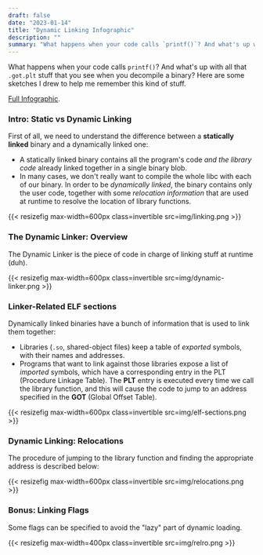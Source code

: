 ```yaml
---
draft: false
date: "2023-01-14"
title: "Dynamic Linking Infographic"
description: ""
summary: "What happens when your code calls `printf()`? And what's up with all that `.got.plt` stuff that you see when you decompile a binary? Here are some sketches I drew to help me remember this kind of stuff."
---
```


What happens when your code calls `printf()`? And what's up with all that `.got.plt` stuff that you see when you decompile a binary? Here are some sketches I drew to help me remember this kind of stuff.

[Full Infographic](img/dynamic-linking.png).
<!--These sketches are mainly inspired by [How the ELF ruined the Christmas](https://www.usenix.org/system/files/conference/usenixsecurity15/sec15-paper-di-frederico.pdf). -->

### Intro: Static vs Dynamic Linking

First of all, we need to understand the difference between a **statically linked** binary and a dynamically linked one:

- A statically linked binary contains all the program's code _and the library code_ already linked together in a single binary blob.
- In many cases, we don't really want to compile the whole libc with each of our binary. In order to be _dynamically linked_, the binary contains only the user code, together with some _relocation information_ that are used at runtime to resolve the location of library functions.

{{< resizefig max-width=600px class=invertible src=img/linking.png >}}

### The Dynamic Linker: Overview

The Dynamic Linker is the piece of code in charge of linking stuff at runtime (duh).

{{< resizefig max-width=600px class=invertible src=img/dynamic-linker.png >}}

### Linker-Related ELF sections

Dynamically linked binaries have a bunch of information that is used to link them together:
- Libraries (`.so`, shared-object files) keep a table of _exported_ symbols, with their names and addresses.
- Programs that want to link against those libraries expose a list of _imported_ symbols, which have a corresponding entry in the PLT (Procedure Linkage Table). The **PLT** entry is executed every time we call the library function, and this will cause the code to jump to an address specified in the **GOT** (Global Offset Table).


{{< resizefig max-width=600px class=invertible src=img/elf-sections.png >}}

### Dynamic Linking: Relocations

The procedure of jumping to the library function and finding the appropriate address is described below:

{{< resizefig max-width=600px class=invertible src=img/relocations.png >}}

### Bonus: Linking Flags

Some flags can be specified to avoid the "lazy" part of dynamic loading.

{{< resizefig max-width=400px class=invertible src=img/relro.png >}}
